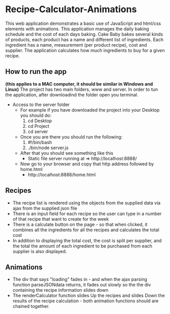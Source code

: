 # Recipe-Calculator-Animations

This web application demonstrates a basic use of JavaScript and html/css elements with animations.
This application manages the daily baking schedule and the cost of each days baking. Cake Baby bakes several kinds of products, each product has a name and different list of ingredients. Each ingredient has a name, measurement (per product recipe), cost and supplier.
The application calculates how much ingredients to buy for a given recipe.

## How to run the app 
**(this applies to a MAC computer, it should be similar in Windows and Linux)**
The project has two main folders, www and server. In order to tun the application, after downloadind the folder open you terminal.
* Access to the server folder
  * For example if you have downloaded the project into your Desktop you should do:
    1. cd Desktop
    2. cd Project
    3. cd server
  * Once you are there you should run the following:
    1. #!/bin/bash
    2. ./bin/node server.js
  * After that you should see something like this
    * Static file server running at => http://localhost:8888/
  * Now go to your browser and copy that http address followed by home.html
    * http://localhost:8888/home.html

## Recipes
 * The recipe list is rendered using the objects from the supplied data via ajax from the supplied json file
 * There is an input field for each recipe so the user can type in a number of that recipe that want to create for the week
 * There is a calculate button on the page - so that when clicked, it combines all the ingredients for all the recipes and      calculates the total cost
 * In addition to displaying the total cost,  the cost is split per supplier, and the total the amount of
each ingredient to be purchased from each supplier is also displayed.

## Animations
*  The div that says "loading" fades in - and when the ajax parsing function parseJSONdata returns, it fades out slowly so the  the div containing the recipe information slides down
* The renderCalculator function slides Up the recipes and slides Down the results of the recipe calculation - both animation functions should are chained together.

 
 
    


